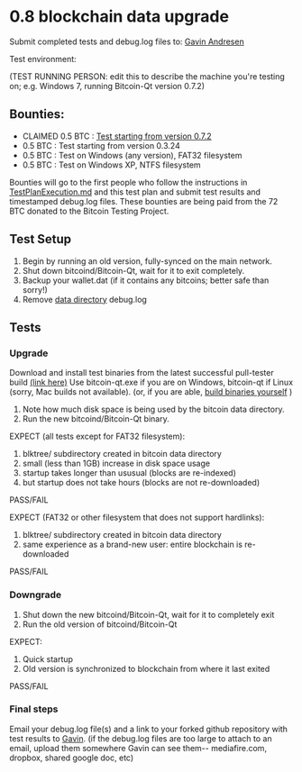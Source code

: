 # 0.8 blockchain data upgrade

Submit completed tests and debug.log files to:  [Gavin Andresen](mailto:gavin@bitcoinfoundation.org)

Test environment:

(TEST RUNNING PERSON: edit this to describe the machine you're testing on; e.g. Windows 7, running Bitcoin-Qt version 0.7.2)

## Bounties:

- CLAIMED 0.5 BTC : [Test starting from version 0.7.2](https://github.com/weapon-x/QA/blob/master/TestPlanExecution.md)
- 0.5 BTC : Test starting from version 0.3.24
- 0.5 BTC : Test on Windows (any version), FAT32 filesystem 
- 0.5 BTC : Test on Windows XP, NTFS filesystem

Bounties will go to the first people who follow the instructions in [TestPlanExecution.md](TestPlanExecution.md) and this test plan and
submit test results and timestamped debug.log files. These bounties are being paid from the 72 BTC donated
to the Bitcoin Testing Project.

## Test Setup

1. Begin by running an old version, fully-synced on the main network.
2. Shut down bitcoind/Bitcoin-Qt, wait for it to exit completely.
3. Backup your wallet.dat (if it contains any bitcoins; better safe than sorry!)
4. Remove [data directory](https://en.bitcoin.it/wiki/Data_directory) debug.log

## Tests

### Upgrade

Download and install test binaries from the latest successful pull-tester build [(link here)](http://jenkins.bluematt.me/pull-tester/f4445f9982a760869c430f3d4b1302f7eb509bd8/bitcoin/)
Use bitcoin-qt.exe if you are on Windows, bitcoin-qt if Linux (sorry, Mac builds not available).
(or, if you are able, [build binaries yourself](https://github.com/bitcoin/bitcoin/pull/2099) )

1. Note how much disk space is being used by the bitcoin data directory.
2. Run the new bitcoind/Bitcoin-Qt binary.

EXPECT (all tests except for FAT32 filesystem):

1. blktree/ subdirectory created in bitcoin data directory
2. small (less than 1GB) increase in disk space usage
3. startup takes longer than ususual (blocks are re-indexed)
4. but startup does not take hours (blocks are not re-downloaded)

PASS/FAIL


EXPECT (FAT32 or other filesystem that does not support hardlinks):

1. blktree/ subdirectory created in bitcoin data directory
2. same experience as a brand-new user: entire blockchain is re-downloaded

PASS/FAIL


### Downgrade

1. Shut down the new bitcoind/Bitcoin-Qt, wait for it to completely exit
2. Run the old version of bitcoind/Bitcoin-Qt

EXPECT:

1. Quick startup
2. Old version is synchronized to blockchain from where it last exited

PASS/FAIL

### Final steps

Email your debug.log file(s) and a link to your forked github repository with test results to [Gavin](mailto:gavin@bitcoinfoundation.org).
(if the debug.log files are too large to attach to an email, upload them somewhere Gavin can see them--
mediafire.com, dropbox, shared google doc, etc)
